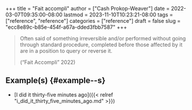 +++
title = "Fait accompli"
author = ["Cash Prokop-Weaver"]
date = 2022-03-07T09:35:00-08:00
lastmod = 2023-11-10T10:23:21-08:00
tags = ["reference", "reference"]
categories = ["reference"]
draft = false
slug = "ecc8e89c-b85e-454f-a67a-dded3fbb7587"
+++

> Often said of something irreversible and/or performed without going through standard procedure, completed before those affected by it are in a position to query or reverse it.
>
> (“Fait Accompli” 2022)


## Example(s) {#example--s}

-   [I did it thirty-five minutes ago]({{< relref "i_did_it_thirty_five_minutes_ago.md" >}})

